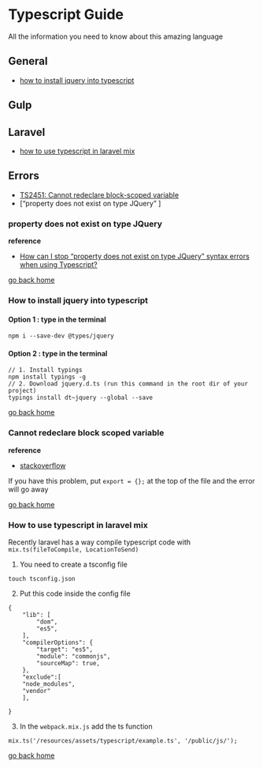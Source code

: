 # Typescript Guide

All the information you need to know about this amazing language

## General

- [how to install jquery into typescript][jquery-type]

## Gulp



## Laravel

- [how to use typescript in laravel mix][type-mix]

## Errors
-  [TS2451: Cannot redeclare block-scoped variable ][redeclare-variable]
- [“property does not exist on type JQuery” ]

[jquery-type]:#how-to-install-jquery-into-typescript
[redeclare-variable]:#cannot-redeclare-block-scoped-variable
[home]:#typescript-guide
[type-mix]:#how-to-use-typescript-in-laravel-mix

### property does not exist on type JQuery

**reference**
- [How can I stop “property does not exist on type JQuery” syntax errors when using Typescript?](https://stackoverflow.com/questions/24984014/how-can-i-stop-property-does-not-exist-on-type-jquery-syntax-errors-when-using)

[go back home][home]

### How to install jquery into typescript

#### Option 1 : type in the terminal

```
npm i --save-dev @types/jquery

```

#### Option 2 : type in the terminal 

```
// 1. Install typings
npm install typings -g
// 2. Download jquery.d.ts (run this command in the root dir of your project)
typings install dt~jquery --global --save

```

[go back home][home]

### Cannot redeclare block scoped variable

**reference**
- [stackoverflow](https://stackoverflow.com/questions/40900791/cannot-redeclare-block-scoped-variable-in-unrelated-files)

If you have this problem, put `export = {};` at the top of the file and the error will go away

[go back home][home]


### How to use typescript in laravel mix

Recently laravel has a way compile typescript code with `mix.ts(fileToCompile, LocationToSend)`

1. You need to  create a tsconfig file

```
touch tsconfig.json
```

2. Put this code inside the config file

```
{
    "lib": [
        "dom",
        "es5",
    ],
    "compilerOptions": {
        "target": "es5",
        "module": "commonjs",
        "sourceMap": true,
    },
    "exclude":[
	"node_modules",
	"vendor"
	],

}
```
3. In the `webpack.mix.js` add the ts function

```
mix.ts('/resources/assets/typescript/example.ts', '/public/js/');

```

[go back home][home]
